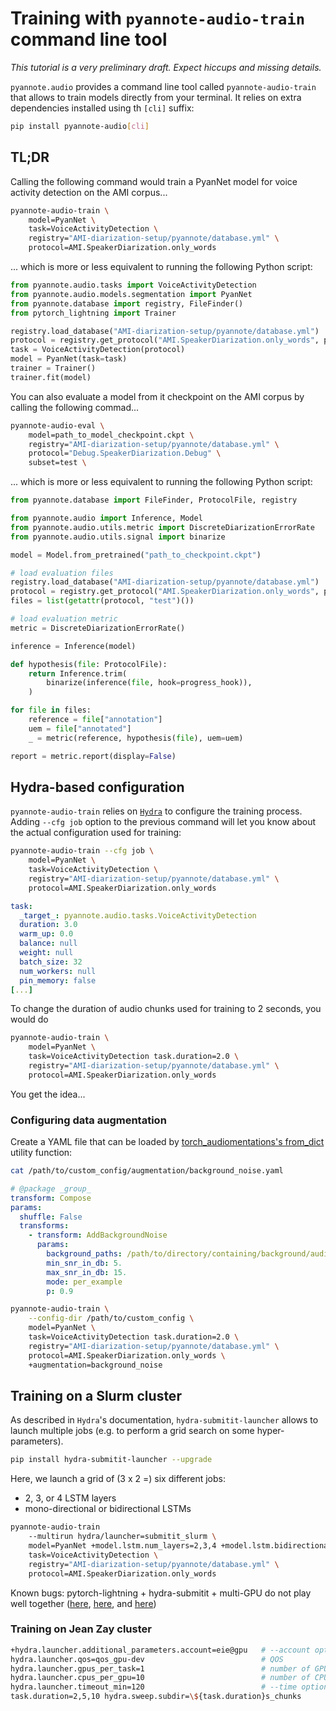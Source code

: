 # Training with `pyannote-audio-train` command line tool

*This tutorial is a very preliminary draft. Expect hiccups and missing details.*

`pyannote.audio` provides a command line tool called `pyannote-audio-train`
that allows to train models directly from your terminal. It relies on extra
dependencies installed using th `[cli]` suffix:

```bash
pip install pyannote-audio[cli]
```


## TL;DR

Calling the following command would train a PyanNet model for voice activity
detection on the AMI corpus...

```bash
pyannote-audio-train \
    model=PyanNet \
    task=VoiceActivityDetection \
    registry="AMI-diarization-setup/pyannote/database.yml" \
    protocol=AMI.SpeakerDiarization.only_words
```

... which is more or less equivalent to running the following Python script:

```python
from pyannote.audio.tasks import VoiceActivityDetection
from pyannote.audio.models.segmentation import PyanNet
from pyannote.database import registry, FileFinder()
from pytorch_lightning import Trainer

registry.load_database("AMI-diarization-setup/pyannote/database.yml")
protocol = registry.get_protocol("AMI.SpeakerDiarization.only_words", preprocessors={"audio": FileFinder()})
task = VoiceActivityDetection(protocol)
model = PyanNet(task=task)
trainer = Trainer()
trainer.fit(model)
```

You can also evaluate a model from it checkpoint on the AMI corpus by calling the following commad...

```bash
pyannote-audio-eval \
    model=path_to_model_checkpoint.ckpt \
    registry="AMI-diarization-setup/pyannote/database.yml" \
    protocol="Debug.SpeakerDiarization.Debug" \
    subset=test \
```
... which is more or less equivalent to running the following Python script:

```python
from pyannote.database import FileFinder, ProtocolFile, registry

from pyannote.audio import Inference, Model
from pyannote.audio.utils.metric import DiscreteDiarizationErrorRate
from pyannote.audio.utils.signal import binarize

model = Model.from_pretrained("path_to_checkpoint.ckpt")

# load evaluation files
registry.load_database("AMI-diarization-setup/pyannote/database.yml")
protocol = registry.get_protocol("AMI.SpeakerDiarization.only_words", preprocessors={"audio": FileFinder()})
files = list(getattr(protocol, "test")())

# load evaluation metric
metric = DiscreteDiarizationErrorRate()

inference = Inference(model)

def hypothesis(file: ProtocolFile):
    return Inference.trim(
        binarize(inference(file, hook=progress_hook)),
    )

for file in files:
    reference = file["annotation"]
    uem = file["annotated"]
    _ = metric(reference, hypothesis(file), uem=uem)

report = metric.report(display=False)
```

## Hydra-based configuration

`pyannote-audio-train` relies on [`Hydra`](https://hydra.cc) to configure the
training process. Adding `--cfg job` option to the previous command will let
you know about the actual configuration used for training:


```bash
pyannote-audio-train --cfg job \
    model=PyanNet \
    task=VoiceActivityDetection \
    registry="AMI-diarization-setup/pyannote/database.yml" \
    protocol=AMI.SpeakerDiarization.only_words
```

```yaml
task:
  _target_: pyannote.audio.tasks.VoiceActivityDetection
  duration: 3.0
  warm_up: 0.0
  balance: null
  weight: null
  batch_size: 32
  num_workers: null
  pin_memory: false
[...]
```

To change the duration of audio chunks used for training to 2 seconds, you would do

```bash
pyannote-audio-train \
    model=PyanNet \
    task=VoiceActivityDetection task.duration=2.0 \
    registry="AMI-diarization-setup/pyannote/database.yml" \
    protocol=AMI.SpeakerDiarization.only_words
```

You get the idea...

### Configuring data augmentation

Create a YAML file that can be loaded by [torch_audiomentations's from_dict](https://github.com/asteroid-team/torch-audiomentations/blob/cb7b3ec10ee1c4951a04d08bb94294ce28a971de/torch_audiomentations/utils/config.py#L14-L39) utility function:

```bash
cat /path/to/custom_config/augmentation/background_noise.yaml
```

```yaml
# @package _group_
transform: Compose
params:
  shuffle: False
  transforms:
    - transform: AddBackgroundNoise
      params:
        background_paths: /path/to/directory/containing/background/audio
        min_snr_in_db: 5.
        max_snr_in_db: 15.
        mode: per_example
        p: 0.9
```

```bash
pyannote-audio-train \
    --config-dir /path/to/custom_config \
    model=PyanNet \
    task=VoiceActivityDetection task.duration=2.0 \
    registry="AMI-diarization-setup/pyannote/database.yml" \
    protocol=AMI.SpeakerDiarization.only_words \
    +augmentation=background_noise
```

## Training on a Slurm cluster

As described in `Hydra`'s documentation, `hydra-submitit-launcher` allows
to launch multiple jobs (e.g. to perform a grid search on some hyper-parameters).


```bash
pip install hydra-submitit-launcher --upgrade
```

Here, we launch a grid of (3 x 2 =) six different jobs:
* 2, 3, or 4 LSTM layers
* mono-directional or bidirectional LSTMs

```bash
pyannote-audio-train
    --multirun hydra/launcher=submitit_slurm \
    model=PyanNet +model.lstm.num_layers=2,3,4 +model.lstm.bidirectional=true,false \
    task=VoiceActivityDetection \
    registry="AMI-diarization-setup/pyannote/database.yml" \
    protocol=AMI.SpeakerDiarization.only_words
```

Known bugs: pytorch-lightning + hydra-submitit + multi-GPU do not play well together ([here](https://github.com/PyTorchLightning/pytorch-lightning/issues/2727), [here](https://github.com/PyTorchLightning/pytorch-lightning/issues/11300), and [here](https://github.com/PyTorchLightning/pytorch-lightning/pull/11617))

### Training on Jean Zay cluster

```bash
+hydra.launcher.additional_parameters.account=eie@gpu   # --account option
hydra.launcher.qos=qos_gpu-dev                          # QOS
hydra.launcher.gpus_per_task=1                          # number of GPUs
hydra.launcher.cpus_per_gpu=10                          # number of CPUS per GPUs (10 is )
hydra.launcher.timeout_min=120                          # --time option (in minutes)
task.duration=2,5,10 hydra.sweep.subdir=\${task.duration}s_chunks
```

